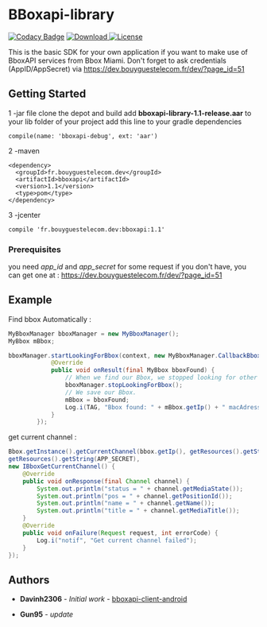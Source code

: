 # BBoxapi-library

[![Codacy Badge](https://api.codacy.com/project/badge/Grade/a7b50f5ddefe4ea2b888354fd0e9d59a)](https://www.codacy.com/app/gun95/bboxapi-library?utm_source=github.com&utm_medium=referral&utm_content=BboxLab/bboxapi-library&utm_campaign=badger)
[![Download](https://api.bintray.com/packages/bboxlab/maven/bboxapi-library/images/download.svg) ](https://bintray.com/bboxlab/maven/bboxapi-library/_latestVersion)
[![License](http://img.shields.io/:license-mit-blue.svg)](LICENSE.md)



This is the basic SDK for your own application if you want to make use of BboxAPI services from Bbox Miami. Don't forget to ask credentials (AppID/AppSecret) via https://dev.bouyguestelecom.fr/dev/?page_id=51

## Getting Started

1 -jar file
clone the depot and build
add **bboxapi-library-1.1-release.aar** to your lib folder of your project
add this line to your gradle dependencies  
````
compile(name: 'bboxapi-debug', ext: 'aar')
````
2 -maven
````
<dependency>
  <groupId>fr.bouyguestelecom.dev</groupId>
  <artifactId>bboxapi</artifactId>
  <version>1.1</version>
  <type>pom</type>
</dependency>
````
3 -jcenter
````
compile 'fr.bouyguestelecom.dev:bboxapi:1.1'
````
### Prerequisites

you need *app_id* and *app_secret* for some request
if you don't have, you can get one at :
https://dev.bouyguestelecom.fr/dev/?page_id=51

## Example

Find bbox Automatically :
```java
MyBboxManager bboxManager = new MyBboxManager();
MyBbox mBbox;

bboxManager.startLookingForBbox(context, new MyBboxManager.CallbackBboxFound() {
            @Override
            public void onResult(final MyBbox bboxFound) {
                // When we find our Bbox, we stopped looking for other Bbox.
                bboxManager.stopLookingForBbox();
                // We save our Bbox.
                mBbox = bboxFound;
                Log.i(TAG, "Bbox found: " + mBbox.getIp() + " macAdress: " + mBbox.getMacAddress());
            }
        });
```

get current channel : 
```java
Bbox.getInstance().getCurrentChannel(bbox.getIp(), getResources().getString(APP_ID),
getResources().getString(APP_SECRET),
new IBboxGetCurrentChannel() {
    @Override
    public void onResponse(final Channel channel) {
        System.out.println("status = " + channel.getMediaState());
        System.out.println("pos = " + channel.getPositionId());
        System.out.println("name = " + channel.getName());
        System.out.println("title = " + channel.getMediaTitle());
    }
    @Override
    public void onFailure(Request request, int errorCode) {
        Log.i("notif", "Get current channel failed");
    }
});
```

## Authors

* **Davinh2306** - *Initial work* - [bboxapi-client-android](https://github.com/BboxLab/bboxapi-client-android)

* **Gun95** - *update*


